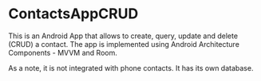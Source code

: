 # ContactsAppCRUD
This is an Android App that allows to create, query, update and delete (CRUD) a contact. The app is implemented using 
Android Architecture Components - MVVM and Room. 

As a note, it is not integrated with phone contacts. It has its own database.
